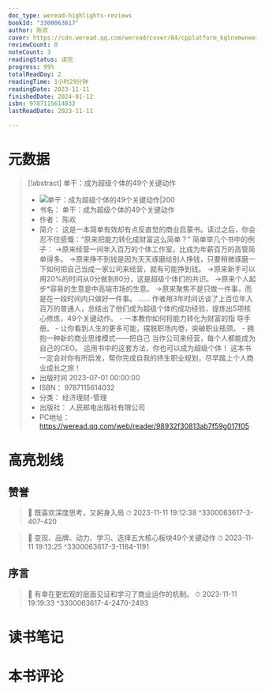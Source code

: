 ```yaml
---
doc_type: weread-highlights-reviews
bookId: "3300063617"
author: 陈欢
cover: https://cdn.weread.qq.com/weread/cover/84/cpplatform_kqlnxmwneei3kuxxbqxrdt/t7_cpplatform_kqlnxmwneei3kuxxbqxrdt1688724029.jpg
reviewCount: 0
noteCount: 3
readingStatus: 读完
progress: 99%
totalReadDay: 2
readingTime: 1小时29分钟
readingDate: 2023-11-11
finishedDate: 2024-01-12
isbn: 9787115614032
lastReadDate: 2023-11-11

---
```

# 元数据
> [!abstract] 单干：成为超级个体的49个关键动作
> - ![ 单干：成为超级个体的49个关键动作|200](https://cdn.weread.qq.com/weread/cover/84/cpplatform_kqlnxmwneei3kuxxbqxrdt/t7_cpplatform_kqlnxmwneei3kuxxbqxrdt1688724029.jpg)
> - 书名： 单干：成为超级个体的49个关键动作
> - 作者： 陈欢
> - 简介： 这是一本简单有效却有点反直觉的商业启蒙书。读过之后，你会忍不住感慨：“原来把能力转化成财富这么简单？”  简单举几个书中的例子： →原来经营一间年入百万的个体工作室，比成为年薪百万的高管简单得多。 →原来挣不到钱是因为天天琢磨给别人挣钱，只要稍微琢磨一下如何把自己当成一家公司来经营，就有可能挣到钱。 →原来新手可以用20%的时间从0分做到80分，这是超级个体们的共识。 →原来个人起步*容易的生意是中高端市场的生意。  →原来聚焦不是只做一件事，而是在一段时间内只做好一件事。 …… 作者用3年时间访谈了上百位年入百万的普通人，总结出了他们成为超级个体的成功经验，提炼出5项核心修炼，49个关键动作。  - 一本教你如何将能力转化为财富的指 导手册。 - 让你看到人生的更多可能，摆脱职场内卷，突破职业瓶颈。 - 拥抱一种新的商业思维模式——把自己   当作公司来经营，每个人都能成为自己的CEO。  运用书中的这套方法，你也可以成为超级个体！ 这本书一定会对你有所启发，帮你完成自我的终生职业规划，尽早踏上个人商业成长之旅！
> - 出版时间 2023-07-01 00:00:00
> - ISBN： 9787115614032
> - 分类： 经济理财-管理
> - 出版社： 人民邮电出版社有限公司
> - PC地址：https://weread.qq.com/web/reader/98932f30813ab7f59g017f05

# 高亮划线

## 赞誉

> 📌 既喜欢深度思考，又躬身入局 
> ⏱ 2023-11-11 19:12:38 ^3300063617-3-407-420

> 📌 变现、品牌、动力、学习、选择五大核心板块49个关键动作 
> ⏱ 2023-11-11 19:13:25 ^3300063617-3-1164-1191

## 序言

> 📌 有幸在更宏观的层面见证和学习了商业运作的机制。 
> ⏱ 2023-11-11 19:19:33 ^3300063617-4-2470-2493

# 读书笔记

# 本书评论
